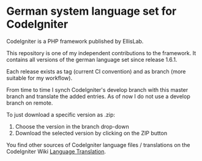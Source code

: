 German system language set for CodeIgniter
==========================================

CodeIgniter is a PHP framework published by EllisLab.

This repository is one of my independent contributions to the framework. It contains all versions of the german language set since release 1.6.1.

Each release exists as tag (current CI convention) and as branch (more suitable for my workflow).

From time to time I synch CodeIgniter's develop branch with this master branch and translate the added entries. As of now I do not use a develop branch on remote.

To just download a specific version as .zip:

1. Choose the version in the branch drop-down
2. Download the selected version by clicking on the ZIP button

You find other sources of CodeIgniter language files / translations on the CodeIgniter Wiki [Language Translation](https://github.com/EllisLab/CodeIgniter/wiki/Language-Translation).
